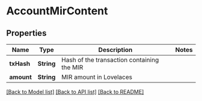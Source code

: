 # AccountMirContent

## Properties
Name | Type | Description | Notes
------------ | ------------- | ------------- | -------------
**txHash** | **String** | Hash of the transaction containing the MIR | 
**amount** | **String** | MIR amount in Lovelaces | 

[[Back to Model list]](../README.md#documentation-for-models) [[Back to API list]](../README.md#documentation-for-api-endpoints) [[Back to README]](../README.md)


